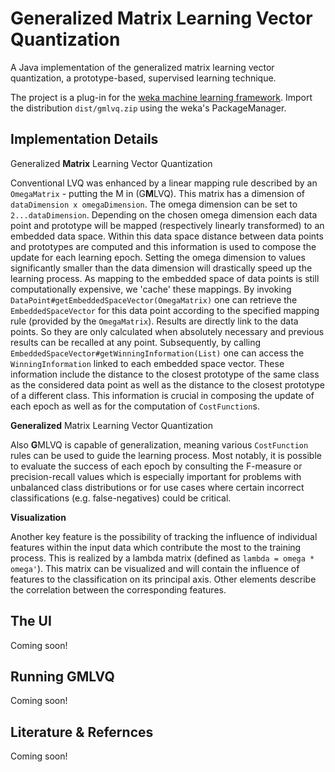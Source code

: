 # Generalized Matrix Learning Vector Quantization

A Java implementation of the generalized matrix learning vector quantization, a prototype-based, 
supervised learning technique.

The project is a plug-in for the [weka machine learning framework](http://www.cs.waikato.ac.nz/ml/weka/).
Import the distribution `dist/gmlvq.zip` using the weka's PackageManager.

## Implementation Details

Generalized **Matrix** Learning Vector Quantization

Conventional LVQ was enhanced by a linear mapping rule described by an `OmegaMatrix` - putting the M
in (G**M**LVQ). This matrix has a dimension of `dataDimension x omegaDimension`. The omega dimension 
can be set to `2...dataDimension`. Depending on the chosen omega dimension each data point and 
prototype will be mapped (respectively linearly transformed) to an embedded data space. Within this 
data space distance between data points and prototypes are computed and this information is used to 
compose the update for each learning epoch. Setting the omega dimension to values significantly smaller
 than the data dimension will drastically speed up the learning process. As mapping to the embedded 
 space of data points is still computationally expensive, we 'cache' these mappings. By invoking
`DataPoint#getEmbeddedSpaceVector(OmegaMatrix)` one can retrieve the `EmbeddedSpaceVector` for this 
data point according to the specified mapping rule (provided by the `OmegaMatrix`). Results are 
directly link to the data points. So they are only calculated when absolutely necessary and previous
results can be recalled at any point. Subsequently, by calling 
`EmbeddedSpaceVector#getWinningInformation(List)` one can access the `WinningInformation` linked to 
each embedded space vector. These information include the distance to the closest prototype of the 
same class as the considered data point as well as the distance to the closest prototype of a 
different class. This information is crucial in composing the update of each epoch as well as for the 
computation of `CostFunction`s.

**Generalized** Matrix Learning Vector Quantization

Also **G**MLVQ is capable of generalization, meaning various `CostFunction` rules can be used to guide the
learning process. Most notably, it is possible to evaluate the success of each epoch by consulting 
the F-measure or precision-recall values which is especially important for problems with unbalanced
class distributions or for use cases where certain incorrect classifications (e.g. false-negatives)
could be critical.

**Visualization**

Another key feature is the possibility of tracking the influence of individual features within the 
input data which contribute the most to the training process. This is realized by a lambda matrix 
(defined as `lambda = omega * omega'`). This matrix can be visualized and will contain the influence
 of features to the classification on its principal axis. Other elements describe the correlation 
 between the corresponding features.
 
 ## The UI
 Coming soon!
 
 ## Running GMLVQ
 Coming soon!
 
 ## Literature & Refernces
 Coming soon!